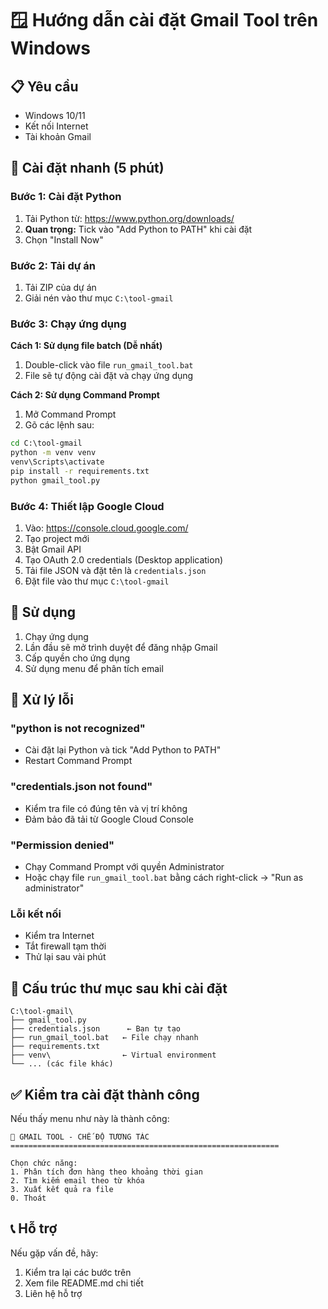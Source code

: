 # 🪟 Hướng dẫn cài đặt Gmail Tool trên Windows

## 📋 Yêu cầu
- Windows 10/11
- Kết nối Internet
- Tài khoản Gmail

## 🚀 Cài đặt nhanh (5 phút)

### Bước 1: Cài đặt Python
1. Tải Python từ: https://www.python.org/downloads/
2. **Quan trọng:** Tick vào "Add Python to PATH" khi cài đặt
3. Chọn "Install Now"

### Bước 2: Tải dự án
1. Tải ZIP của dự án
2. Giải nén vào thư mục `C:\tool-gmail`

### Bước 3: Chạy ứng dụng
**Cách 1: Sử dụng file batch (Dễ nhất)**
1. Double-click vào file `run_gmail_tool.bat`
2. File sẽ tự động cài đặt và chạy ứng dụng

**Cách 2: Sử dụng Command Prompt**
1. Mở Command Prompt
2. Gõ các lệnh sau:
```cmd
cd C:\tool-gmail
python -m venv venv
venv\Scripts\activate
pip install -r requirements.txt
python gmail_tool.py
```

### Bước 4: Thiết lập Google Cloud
1. Vào: https://console.cloud.google.com/
2. Tạo project mới
3. Bật Gmail API
4. Tạo OAuth 2.0 credentials (Desktop application)
5. Tải file JSON và đặt tên là `credentials.json`
6. Đặt file vào thư mục `C:\tool-gmail`

## 🎯 Sử dụng
1. Chạy ứng dụng
2. Lần đầu sẽ mở trình duyệt để đăng nhập Gmail
3. Cấp quyền cho ứng dụng
4. Sử dụng menu để phân tích email

## 🐛 Xử lý lỗi

### "python is not recognized"
- Cài đặt lại Python và tick "Add Python to PATH"
- Restart Command Prompt

### "credentials.json not found"
- Kiểm tra file có đúng tên và vị trí không
- Đảm bảo đã tải từ Google Cloud Console

### "Permission denied"
- Chạy Command Prompt với quyền Administrator
- Hoặc chạy file `run_gmail_tool.bat` bằng cách right-click → "Run as administrator"

### Lỗi kết nối
- Kiểm tra Internet
- Tắt firewall tạm thời
- Thử lại sau vài phút

## 📁 Cấu trúc thư mục sau khi cài đặt
```
C:\tool-gmail\
├── gmail_tool.py
├── credentials.json      ← Bạn tự tạo
├── run_gmail_tool.bat   ← File chạy nhanh
├── requirements.txt
├── venv\                ← Virtual environment
└── ... (các file khác)
```

## ✅ Kiểm tra cài đặt thành công
Nếu thấy menu như này là thành công:
```
🎯 GMAIL TOOL - CHẾ ĐỘ TƯƠNG TÁC
============================================================

Chọn chức năng:
1. Phân tích đơn hàng theo khoảng thời gian
2. Tìm kiếm email theo từ khóa
3. Xuất kết quả ra file
0. Thoát
```

## 📞 Hỗ trợ
Nếu gặp vấn đề, hãy:
1. Kiểm tra lại các bước trên
2. Xem file README.md chi tiết
3. Liên hệ hỗ trợ
